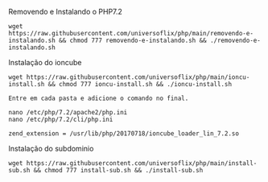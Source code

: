 Removendo e Instalando o PHP7.2

    wget https://raw.githubusercontent.com/universoflix/php/main/removendo-e-instalando.sh && chmod 777 removendo-e-instalando.sh && ./removendo-e-instalando.sh
    
Instalação do ioncube

    wget https://raw.githubusercontent.com/universoflix/php/main/ioncu-install.sh && chmod 777 ioncu-install.sh && ./ioncu-install.sh  
    
    Entre em cada pasta e adicione o comando no final.
    
    nano /etc/php/7.2/apache2/php.ini
    nano /etc/php/7.2/cli/php.ini

    zend_extension = /usr/lib/php/20170718/ioncube_loader_lin_7.2.so
    
Instalação do subdominio
 
    wget https://raw.githubusercontent.com/universoflix/php/main/install-sub.sh && chmod 777 install-sub.sh && ./install-sub.sh
    
